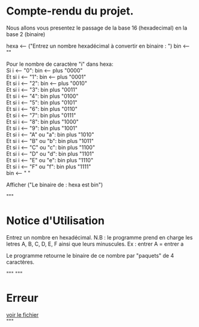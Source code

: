 # Compte-rendu du projet.  

Nous allons vous presentez le passage de la base 16 (hexadecimal) en la base 2 (binaire)

hexa <-- ("Entrez un nombre hexadécimal à convertir en binaire : ")
bin <-- ""

Pour le nombre de caractère "i" dans hexa:  
    Si i <-- "0":
        bin <-- plus "0000"  
    Et si i <-- "1":
        bin <-- plus "0001"  
    Et si i <-- "2":
        bin <-- plus "0010"  
    Et si i <-- "3":
        bin plus "0011"  
    Et si i <-- "4":
        bin plus "0100"  
    Et si i <-- "5":
        bin plus "0101"  
    Et si i <-- "6":
        bin plus "0110"  
    Et si i <-- "7":
        bin plus "0111"  
    Et si i <-- "8": 
        bin plus "1000"   
    Et si i <-- "9":
        bin plus "1001"  
    Et si i <-- "A" ou "a":
        bin plus "1010"  
    Et si i <-- "B" ou "b":
        bin plus "1011"  
    Et si i <-- "C" ou "c":
        bin plus "1100"  
    Et si i <-- "D" ou "d":
        bin plus "1101"  
    Et si i <-- "E" ou "e":
        bin plus "1110"  
    Et si i <-- "F" ou "f":
        bin plus "1111"  
    bin <-- " "

Afficher ("Le binaire de : hexa est bin")  

"""

# Notice d'Utilisation

Entrez un nombre en hexadécimal.
N.B : le programme prend en charge les letres A, B, C, D, E, F ainsi que leurs minuscules.
Ex : entrer A = entrer a

Le programme retourne le binaire de ce nombre par "paquets" de 4 caractères.    

"""
"""

# Erreur

[voir le fichier](https://github.com/Welpike/16-2/blob/main/problems/pb-0.md)    
"""

